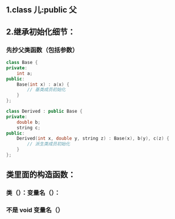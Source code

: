## 1.class 儿:public 父
## 2.继承初始化细节：
### 先抄父类函数（包括参数）
```c++
class Base {
private:
    int a;
public:
    Base(int x) : a(x) {
        // 基类成员初始化
    }
};

class Derived : public Base {
private:
    double b;
    string c;
public:
    Derived(int x, double y, string z) : Base(x), b(y), c(z) {
        // 派生类成员初始化
    }
};
```

## 类里面的构造函数：
### 类（）：变量名（）：
### 不是 void 变量名（）
